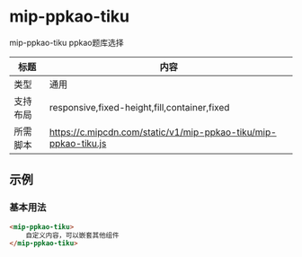 # mip-ppkao-tiku

mip-ppkao-tiku ppkao题库选择

标题|内容
----|----
类型|通用
支持布局|responsive,fixed-height,fill,container,fixed
所需脚本|https://c.mipcdn.com/static/v1/mip-ppkao-tiku/mip-ppkao-tiku.js

## 示例

### 基本用法
```html
<mip-ppkao-tiku>
    自定义内容，可以嵌套其他组件
</mip-ppkao-tiku>
```


